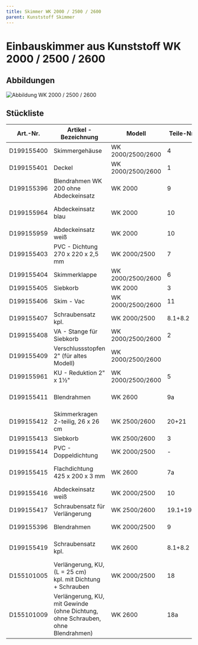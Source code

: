 ```yaml
---
title: Skimmer WK 2000 / 2500 / 2600
parent: Kunststoff Skimmer
---
```


# Einbauskimmer aus Kunststoff WK 2000 / 2500 / 2600

## Abbildungen

![Abbildung WK 2000 / 2500 / 2600](https://bilgery-solutions.github.io/fluidra-support/einbauteile/skimmer/kunststoff/wk-2000_wk-2500_wk-2600/wk-2000_wk-2500_wk-2600_abbildung.png)

## Stückliste

| Art.-Nr. | Artikel - Bezeichnung | Modell | Teile-Nr. | Menge | Bemerkung |
| ---------- | ------------------------------------------------------------------------------- | ----------------- | --------- | ----- | ------------------------- |
| D199155400 | Skimmergehäuse | WK 2000/2500/2600 | 4 | 1 | nicht mehr lieferbar |
| D199155401 | Deckel | WK 2000/2500/2600 | 1 | 1 | |
| D199155396 | Blendrahmen WK 200 ohne Abdeckeinsatz | WK 2000 | 9 | 1 | nicht mehr lieferbar |
| D199155964 | Abdeckeinsatz blau | WK 2000 | 10 | 1 | \*solange Vorrat reicht |
| D199155959 | Abdeckeinsatz weiß | WK 2000 | 10 | 1 | |
| D199155403 | PVC - Dichtung 270 x 220 x 2,5 mm | WK 2000/2500 | 7 | 2 | |
| D199155404 | Skimmerklappe | WK 2000/2500/2600 | 6 | 1 | |
| D199155405 | Siebkorb | WK 2000 | 3 | 1 | |
| D199155406 | Skim - Vac | WK 2000/2500/2600 | 11 | 1 | |
| D199155407 | Schraubensatz kpl. | WK 2000/2500 | 8.1+8.2 | 1 | nicht mehr lieferbar |
| D199155408 | VA - Stange für Siebkorb | WK 2000/2500/2600 | 2 | 1 | |
| D199155409 | Verschlussstopfen 2" (für altes Modell) | WK 2000/2500/2600 | | 1 | nicht mehr lieferbar |
| D199155961 | KU - Reduktion 2" x 1½" | WK 2000/2500/2600 | 5 | 1 | |
| D199155411 | Blendrahmen | WK 2600 | 9a | 1 | \*solange Vorrat reicht |
| D199155412 | Skimmerkragen 2-teilig, 26 x 26 cm | WK 2500/2600 | 20+21 | 1 | nicht mehr lieferbar |
| D199155413 | Siebkorb | WK 2500/2600 | 3 | 1 | |
| D199155414 | PVC - Doppeldichtung | WK 2000/2500 | - | 1 | nicht mehr lieferbar |
| D199155415 | Flachdichtung 425 x 200 x 3 mm | WK 2600 | 7a | 2 | \*solange Vorrat reicht |
| D199155416 | Abdeckeinsatz weiß | WK 2000/2500 | 10 | 1 | nicht mehr lieferbar |
| D199155417 | Schraubensatz für Verlängerung | WK 2500/2600 | 19.1+19.2 | 1 | nicht mehr lieferbar |
| D199155396 | Blendrahmen | WK 2000/2500 | 9 | 1 | nicht mehr lieferbar |
| D199155419 | Schraubensatz kpl. | WK 2600 | 8.1+8.2 | 1 | \*solange Vorrat reicht |
| D155101005 | Verlängerung, KU, (L = 25 cm)<br/>kpl. mit Dichtung + Schrauben | WK 2000/2500 | 18 | 1 | \*\*siehe Fluidra Katalog |
| D155101009 | Verlängerung, KU, mit Gewinde (ohne Dichtung, ohne Schrauben, ohne Blendrahmen) | WK 2600 | 18a | 1 | nicht mehr lieferbar |

